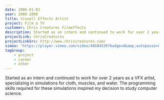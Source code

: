 ```yaml
---
date: 2006-01-01
year: 2006-2008
title: Visuell Effects Artist
project: Film & TV
customer: Chris Creatures Filmeffects
description: Started as an intern and continued to work for over 2 years as a VFX artist, specializing in simulations for cloth, muscles, and water. The programming skills required for these simulations inspired my decision to study computer science.
projectLink: ChrisCreatures
projectLinkSrc: http://www.chriscreatures.com/
vimeo: "https://player.vimeo.com/video/40504539?badge=0&amp;autopause=0&amp;player_id=0&amp;app_id=58479"
tagGroup: 
    - project 
    - career
    - other
---
```


Started as an intern and continued to work for over 2 years as a VFX artist, specializing in simulations for cloth, muscles, and water. The programming skills required for these simulations inspired my decision to study computer science.